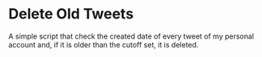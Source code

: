 # Delete Old Tweets

A simple script that check the created date of every tweet of my personal account and, if it is older than the cutoff set, it is deleted.

